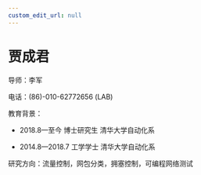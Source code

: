 ```yaml
---
custom_edit_url: null
---
```


# 贾成君

导师：李军

电话：(86)-010-62772656 (LAB)

教育背景：

* 2018.8—至今    博士研究生    清华大学自动化系

* 2014.8—2018.7    工学学士    清华大学自动化系

研究方向：流量控制，网包分类，拥塞控制，可编程网络测试
